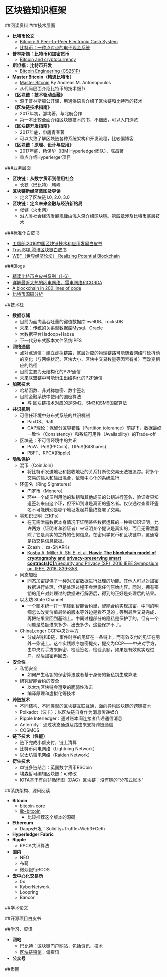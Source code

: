 # 区块链知识框架

##阅读资料
###技术层面
- **比特币论文**
	- [Bitcoin: A Peer-to-Peer Electronic Cash System](https://bitcoin.org/bitcoin.pdf)
	- [比特币：一种点对点的电子现金系统](http://www.8btc.com/wiki/bitcoin-a-peer-to-peer-electronic-cash-system)
- **普林斯顿：比特币和加密货币**
	- [Bitcoin and cryptocurrency](https://www.coursera.org/learn/cryptocurrency)
- **斯坦福：比特币开发**
	- [Bitcoin Engineering (CS251P)](http://bitcoin.stanford.edu/)
- **Master Bitcoin（精通比特币）**
	- [Master Bitcoin](http://book.8btc.com/masterbitcoin2cn) By Andreas M. Antonopoulos
	- 从代码层面介绍比特币的技术细节
- **《区块链：技术驱动金融》**
	- 源于普林斯顿公开课，用通俗语言介绍了区块链和比特币的技术
- **《区块链技术指南》**
	- 2017年初，邹均著，与北航合作
	- 第一本比较全面介绍区块链技术的书，不细致，可以入门浏览
- **《区块链开发指南》**
	- 2017年底，申屠青春著
	- 可以大致了解区块链各种系统架构和开发流程，比较偏博客
- **《区块链：原理、设计与应用》**
	- 2017年底，杨保华（IBM Hyperledger团队）、陈昌著
	- 重点介绍Hyperlerger项目

###业务层面
- **区块链：从数字货币到信用社会**
	- 长铗（巴比特）,韩峰
- **区块链新经济蓝图及导读**
	- 定义了区块链1.0, 2.0, 3.0
- **区块链：定义未来金融与经济新格局**
	- 张健（火币网）
	- 沿人类社会经济发展规律由浅入深介绍区块链。第四章涉及比特币底层技术

###标准化白皮书
- [工信部:2016中国区块链技术和应用发展白皮书](http://www.199it.com/archives/526865.html)
- [TrustSQL腾讯区块链白皮书](https://trustsql.qq.com/chain_oss/TrustSQL_WhitePaper.html)
- [WEF（世界经济论坛） Realizing Potential Blockchain](http://www3.weforum.org/docs/WEF_Realizing_Potential_Blockchain.pdf)

###Blogs
- [精读比特币白皮书系列（1-6）](https://www.jianshu.com/p/ca0c0a0e0faa)
- [详解最近大热的闪电网络、雷电网络和CORDA](http://www.8btc.com/ln-rn-corda)
- [A blockchain in 200 lines of code](https://medium.com/@lhartikk/a-blockchain-in-200-lines-of-code-963cc1cc0e54)
- [比特币源码分析](http://blog.csdn.net/u012183589/article/category/7131199)


##技术栈
- **数据存储**
	- 目前为面向高吞吐量的键值数据库levelDB、rocksDB
	- 未来：传统的关系型数据库Mysql、Oracle
	- 大数据平台Hadoop+Habse
	- 下一代分布式版本文件系统IPFS
- **网络通信**
	- 点对点通信：建立虚拟链路，底层对应的物理链路可能随着网络时延抖动的变化（与网络状况、区块大小、区块中交易数量等因素有关）而改变相应的路径
	- 目前主要为无结构化的P2P通信
	- 未来联盟链中可能衍生出结构化的P2P通信
- **加密技术**
	- 哈希函数、非对称加密、数字签名
	- 目前金融系统中使用的国密算法
		- 与	区块链技术对应的是SM2、SM3和SM9国密算法
- **共识机制**
	- 可信任环境中分布式系统的共识机制
		- PaxOS、Raft
		- CAP理论：保留分区容错性（Partition tolerance）前提下，数据最终一致性（Consistency）和系统可用性（Availability）的Trade-off
	- 区块链：不可信环境中的共识
		- PoW、PoS(PPCoin)、DPoS(BitShares)
		- PBFT、RPCA(Ripple)
- **隐私保护**
	- 混币（CoinJoin）
		- 将比特币发送地址和接收地址的关系打断使交易无法被追踪。将多个交易的输入和输出混合，依赖中心化的系统进行
	- 环签名（Ring Signatures）
		- 门罗币（Monero）
		- 环中一个成员利用他的私钥和其他成员的公钥进行签名，验证者只知道签名来自这个环，但不知到谁是真正的签名者。仅仅通过查看环签名不可能辨别是哪个地址发起并最终签署了交易。
	- 零知识证明（ZKPs）
		- 在无需泄露数据本身情况下证明某些数据运算的一种零知识证明，允许两方（证明者和验证者）来证明某个提议是真实的，而且无需泄露除了它是真实的之外的任何信息。在密码学货币和区块链中，这通常是指交易信息数据。
		- Zcash： za-SNARKs
		- [Kosba A, Miller A, Shi E, et al. **Hawk: The blockchain model of cryptography and privacy-preserving smart contracts[C]**//Security and Privacy (SP), 2016 IEEE Symposium on. IEEE, 2016: 839-858.](http://ieeexplore.ieee.org/abstract/document/7546538/)
	- 同态加密
		- 同态加密提供了一种对加密数据进行处理的功能。其他人可以对加密数据进行处理，但是处理过程不会泄露任何原始内容。同时，拥有密钥的用户对处理过的数据进行解密后，得到的正好是处理后的结果。
	-  以太坊 State Channel
		-  一个账本统一打一笔钱到智能合约里，智能合约实现加密，中间的明细怎么改变价值最终的版本等外边是看不见的；等到最后交易完成，再把结果显回到基础上。中间过程部分的隐私是保护了的，但有一个问题是总额进来多少、出去多少，这些保护不了。
	-  ChinaLedger CCP中央对手方
		-  分成A链和B链，事件时序的见证在一条链上，而有效支付的见证在另外一条链上。这个实践顺序加密提交，提交为CCP——中央对手方，由中央对手方来解密、检验签名、检验余额，如果是有效就实现过户，然后加密再回去。
- **安全性**
	- 私钥安全
		- 如何产生私钥的保密算法或者基于身份的新私钥生成算法
	- 研究智能合约的安全
		- 以太坊区块链会遭受的脆弱性攻击
		- 编译原理和虚拟化等技术
- **跨链技术**
	- 不同结构、不同类型的区块链互联互通，面向异构区块链的跨链技术
	- Polkadot（波卡）：以区块链自身作为消息传递媒介
	- Ripple Interledger：通过账本间连接者传递通信消息
	- Aeternity：通过状态通道及路由来支持跨链通信
	- COSMOS
- **链下技术（性能）**
	- 链下完成小额支付，链上清算
	- 比特币闪电网络（Lightning Network）
	- 以太坊雷电网络（Raiden Network）
- **衍生技术**
	- 单链多链结合：英国数字货币RSCoin
	- 埃森哲可编辑区块链：可修改
	- IOTA基于有向非循环图（DAG）区块链：没有链的“分布式账本”

##系统架构、源码阅读
- **Bitcoin**
	- bitcoin-core
	- [lib-bitcoin](https://github.com/libbitcoin/libbitcoin/)
		- 比较推荐这个版本的源码
- **Ethereum**
	- Dapps开发：Solidity+Truffle+Web3+Geth
- **Hyperledger Fabric**
- **Ripple**
	- RPCA共识算法
- **国内**
	- NEO
	- 布萌
	- 微众银行BCOS
- **去中心化交易所**
	- 0x
	- KyberNetwork
	- Loopring
	- Bancor

##学术论文

##开源项目白皮书

##学习、资讯
- **网站**
	- [巴比特](www.8btc.com)：区块链门户网站，包括资讯、技术
	- [区块链铅笔](www.chainb.com)：偏资讯
- **公众号**

##币圈